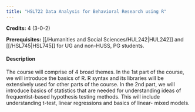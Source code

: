 ```yaml
---
title: "HSL722 Data Analysis for Behavioral Research using R"
---
```

**Credits:** 4 (3-0-2)

**Prerequisites:** [[/Humanities and Social Sciences/HUL242|HUL242]] and [[/HSL745|HSL745]] for UG and non-HUSS, PG students.

#### Description
The course will comprise of 4 broad themes. In the 1st part of the course, we will introduce the basics of R. R syntax and its libraries will be extensively used for other parts of the course. In the 2nd part, we will introduce basics of statistics that are needed for understanding ideas of frequentist-based hypothesis testing methods. This will include understanding t-test, linear regressions and basics of linear- mixed models.